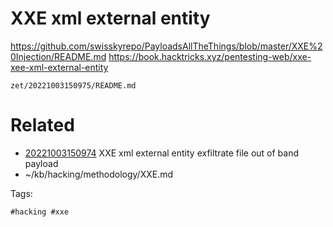 # XXE xml external entity
https://github.com/swisskyrepo/PayloadsAllTheThings/blob/master/XXE%20Injection/README.md
https://book.hacktricks.xyz/pentesting-web/xxe-xee-xml-external-entity

` zet/20221003150975/README.md `

# Related

- [20221003150974](/zet/20221003150974/README.md) XXE xml external entity exfiltrate file out of band payload
- ~/kb/hacking/methodology/XXE.md

Tags:

    #hacking #xxe 
